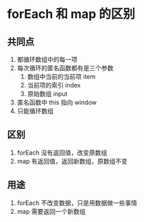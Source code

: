 # forEach 和 map 的区别

## 共同点

1. 都循环数组中的每一项
2. 每次循环的匿名函数都有是三个参数
    1. 数组中当前的当前项 item
    2. 当前项的索引 index
    3. 原始数组 input
3. 匿名函数中 this 指向 window
4. 只能循环数组

## 区别

1. forEach 没有返回值，改变原数组
2. map 有返回值，返回新数组，原数组不变

## 用途

1. forEach 不改变数据，只是用数据做一些事情
2. map 需要返回一个新数组
